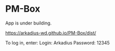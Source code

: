 # PM-Box

App is under building. 


https://arkadius-wd.github.io/PM-Box/dist/


To log in, enter: 
Login: Arkadius 
Password: 12345

